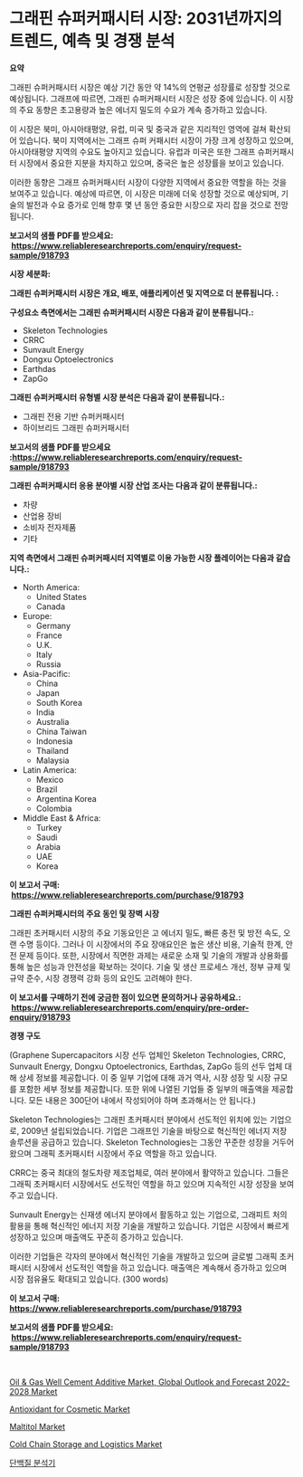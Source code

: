 <p><h1>그래핀 슈퍼커패시터 시장: 2031년까지의 트렌드, 예측 및 경쟁 분석</h1></p><p><strong>요약</strong></p>
<p><p>그래핀 슈퍼커패시터 시장은 예상 기간 동안 약 14%의 연평균 성장률로 성장할 것으로 예상됩니다. 그래프에 따르면, 그래핀 슈퍼커패시터 시장은 성장 중에 있습니다. 이 시장의 주요 동향은 초고용량과 높은 에너지 밀도의 수요가 계속 증가하고 있습니다.</p><p>이 시장은 북미, 아시아태평양, 유럽, 미국 및 중국과 같은 지리적인 영역에 걸쳐 확산되어 있습니다. 북미 지역에서는 그래프 슈퍼 커패시터 시장이 가장 크게 성장하고 있으며, 아시아태평양 지역의 수요도 높아지고 있습니다. 유럽과 미국은 또한 그래프 슈퍼커패시터 시장에서 중요한 지분을 차지하고 있으며, 중국은 높은 성장률을 보이고 있습니다.</p><p>이러한 동향은 그래프 슈퍼커패시터 시장이 다양한 지역에서 중요한 역할을 하는 것을 보여주고 있습니다. 예상에 따르면, 이 시장은 미래에 더욱 성장할 것으로 예상되며, 기술의 발전과 수요 증가로 인해 향후 몇 년 동안 중요한 시장으로 자리 잡을 것으로 전망됩니다.</p></p>
<p><strong>보고서의 샘플 PDF를 받으세요: &nbsp;<a href="https://www.reliableresearchreports.com/enquiry/request-sample/918793">https://www.reliableresearchreports.com/enquiry/request-sample/918793</a></strong></p>
<p><strong>시장 세분화:</strong></p>
<p><strong> 그래핀 슈퍼커패시터 시장은 개요, 배포, 애플리케이션 및 지역으로 더 분류됩니다. :</strong></p>
<p><strong>구성요소 측면에서는 그래핀 슈퍼커패시터 시장은 다음과 같이 분류됩니다.:</strong></p>
<p><ul><li>Skeleton Technologies</li><li>CRRC</li><li>Sunvault Energy</li><li>Dongxu Optoelectronics</li><li>Earthdas</li><li>ZapGo</li></ul></p>
<p><strong> 그래핀 슈퍼커패시터 유형별 시장 분석은 다음과 같이 분류됩니다.:</strong></p>
<p><ul><li>그래핀 전용 기반 슈퍼커패시터</li><li>하이브리드 그래핀 슈퍼커패시터</li></ul></p>
<p><strong>보고서의 샘플 PDF를 받으세요 :<a href="https://www.reliableresearchreports.com/enquiry/request-sample/918793">https://www.reliableresearchreports.com/enquiry/request-sample/918793</a></strong></p>
<p><strong> 그래핀 슈퍼커패시터 응용 분야별 시장 산업 조사는 다음과 같이 분류됩니다.:</strong></p>
<p><ul><li>차량</li><li>산업용 장비</li><li>소비자 전자제품</li><li>기타</li></ul></p>
<p><strong>지역 측면에서 그래핀 슈퍼커패시터 지역별로 이용 가능한 시장 플레이어는 다음과 같습니다.:</strong></p>
<p><ul>
    <li>
        North America:
        <ul>
            <li>United States</li>
            <li>Canada</li>
        </ul>
    </li>
    <li>
        Europe:
        <ul>
            <li>Germany</li>
            <li>France</li>
            <li>U.K.</li>
            <li>Italy</li>
            <li>Russia</li>
        </ul>
    </li>
    <li>
        Asia-Pacific:
        <ul>
            <li>China</li>
            <li>Japan</li>
            <li>South Korea</li>
            <li>India</li>
            <li>Australia</li>
            <li>China Taiwan</li>
            <li>Indonesia</li>
            <li>Thailand</li>
            <li>Malaysia</li>
        </ul>
    </li>
    <li>
        Latin America:
        <ul>
            <li>Mexico</li>
            <li>Brazil</li>
            <li>Argentina Korea</li>
            <li>Colombia</li>
        </ul>
    </li>
    <li>
        Middle East & Africa:
        <ul>
            <li>Turkey</li>
            <li>Saudi</li>
            <li>Arabia</li>
            <li>UAE</li>
            <li>Korea</li>
        </ul>
    </li>
    </ul></p>
<p><strong>이 보고서 구매: &nbsp;<a href="https://www.reliableresearchreports.com/purchase/918793">https://www.reliableresearchreports.com/purchase/918793</a></strong></p>
<p><strong>그래핀 슈퍼커패시터의 주요 동인 및 장벽 시장</strong></p>
<p><p>그래핀 초커패시터 시장의 주요 기동요인은 고 에너지 밀도, 빠른 충전 및 방전 속도, 오랜 수명 등이다. 그러나 이 시장에서의 주요 장애요인은 높은 생산 비용, 기술적 한계, 안전 문제 등이다. 또한, 시장에서 직면한 과제는 새로운 소재 및 기술의 개발과 상용화를 통해 높은 성능과 안전성을 확보하는 것이다. 기술 및 생산 프로세스 개선, 정부 규제 및 규약 준수, 시장 경쟁력 강화 등의 요인도 고려해야 한다.</p></p>
<p><strong>이 보고서를 구매하기 전에 궁금한 점이 있으면 문의하거나 공유하세요.: &nbsp;<a href="https://www.reliableresearchreports.com/enquiry/pre-order-enquiry/918793">https://www.reliableresearchreports.com/enquiry/pre-order-enquiry/918793</a></strong></p>
<p><strong>경쟁 구도</strong></p>
<p><p>(Graphene Supercapacitors 시장 선두 업체인 Skeleton Technologies, CRRC, Sunvault Energy, Dongxu Optoelectronics, Earthdas, ZapGo 등의 선두 업체 대해 상세 정보를 제공합니다. 이 중 일부 기업에 대해 과거 역사, 시장 성장 및 시장 규모를 포함한 세부 정보를 제공합니다. 또한 위에 나열된 기업들 중 일부의 매출액을 제공합니다. 모든 내용은 300단어 내에서 작성되어야 하며 초과해서는 안 됩니다.)</p><p>Skeleton Technologies는 그래핀 초커패시터 분야에서 선도적인 위치에 있는 기업으로, 2009년 설립되었습니다. 기업은 그래프인 기술을 바탕으로 혁신적인 에너지 저장 솔루션을 공급하고 있습니다. Skeleton Technologies는 그동안 꾸준한 성장을 거두어왔으며 그래픽 초커패시터 시장에서 주요 역할을 하고 있습니다.</p><p>CRRC는 중국 최대의 철도차량 제조업체로, 여러 분야에서 활약하고 있습니다. 그들은 그래픽 초커패시터 시장에서도 선도적인 역할을 하고 있으며 지속적인 시장 성장을 보여주고 있습니다.</p><p>Sunvault Energy는 신재생 에너지 분야에서 활동하고 있는 기업으로, 그래피트 처의 활용을 통해 혁신적인 에너지 저장 기술을 개발하고 있습니다. 기업은 시장에서 빠르게 성장하고 있으며 매출액도 꾸준히 증가하고 있습니다.</p><p>이러한 기업들은 각자의 분야에서 혁신적인 기술을 개발하고 있으며 글로벌 그래픽 초커패시터 시장에서 선도적인 역할을 하고 있습니다. 매출액은 계속해서 증가하고 있으며 시장 점유율도 확대되고 있습니다. (300 words)</p></p>
<p><strong>이 보고서 구매: &nbsp; <a href="https://www.reliableresearchreports.com/purchase/918793">https://www.reliableresearchreports.com/purchase/918793</a></strong></p>
<p><strong>보고서의 샘플 PDF를 받으세요: &nbsp;<a href="https://www.reliableresearchreports.com/enquiry/request-sample/918793">https://www.reliableresearchreports.com/enquiry/request-sample/918793</a></strong><strong></strong></p>
<p>&nbsp;</p>
<p><p><a href="https://metal-farmhouse-e95.notion.site/Oil-Gas-Well-Cement-Additive-Market-Global-Outlook-and-Forecast-2022-2028-Market-Research-Report--e1a828a7cac740a4b990b90a70e0da7b">Oil & Gas Well Cement Additive Market, Global Outlook and Forecast 2022-2028 Market</a></p><p><a href="https://issuu.com/reportprime-2/docs/antioxidant-for-cosmetic-market-size-2030.pptx">Antioxidant for Cosmetic Market</a></p><p><a href="https://view.publitas.com/reportprime-1/maltitol-market-size-market-share-and-global-market-analysis-report-2024-2031/">Maltitol Market</a></p><p><a href="https://issuu.com/reportprime-2/docs/cold-chain-storage-and-logistics-market-size-2030.">Cold Chain Storage and Logistics Market</a></p><p><a href="https://medium.com/@justine-lowinger/%EB%8B%A8%EB%B0%B1%EC%A7%88-%EB%B6%84%EC%84%9D%EA%B8%B0-%EC%8B%9C%EC%9E%A5-%EC%A0%90%EC%9C%A0%EC%9C%A8-%EB%B3%80%ED%99%94-%EB%B0%8F-%EC%8B%9C%EC%9E%A5-%EC%84%B1%EC%9E%A5-%EB%8F%99%ED%96%A5-2024-2031-a3bda5f72819">단백질 분석기</a></p></p>